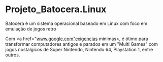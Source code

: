# Projeto_Batocera.Linux <br>

Batocera é um sistema operacional baseado em Linux com foco em emulação de jogos retro<br>

Com <a href="www.google.com"exigencias minimas>, é ótimo para transformar computadores antigos e parados em um "Multi Games" com jogos nostalgicos de Super Nintendo, Nintendo 64, Playstation 1, entre outros.

